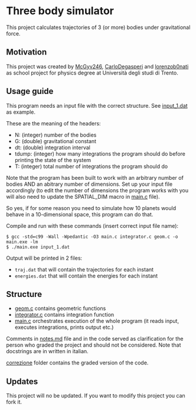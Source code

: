# Three body simulator

This project calculates trajectories of 3 (or more) bodies under gravitational force.

## Motivation

This project was created by [McGyv246](https://github.com/McGyv246), [CarloDegasperi](https://github.com/CarloDegasperi) and [lorenzob0nati](https://github.com/lorenzob0nati) as school project for physics degree at Università degli studi di Trento.

## Usage guide

This program needs an input file with the correct structure. See [input_1.dat](input_1.dat) as example.

These are the meaning of the headers:
- N: (integer) number of the bodies
- G: (double) gravitational constant
- dt: (double) integration interval
- tdump: (integer) how many integrations the program should do before printing the state of the system
- T: (integer) total number of integrations the program should do

Note that the program has been built to work with an arbitrary number of bodies AND an abitrary number of dimensions. Set up your input file accordingly (to edit the number of dimensions the program works with you will also need to update the SPATIAL_DIM macro in [main.c](main.c) file).

So yes, if for some reason you need to simulate how 10 planets would behave in a 10-dimensional space, this program can do that.

Compile and run with these commands (insert correct input file name):
```
$ gcc -std=c99 -Wall -Wpedantic -O3 main.c integrator.c geom.c -o main.exe -lm
$ ./main.exe input_1.dat
```

Output will be printed in 2 files:

- `traj.dat` that will contain the trajectories for each instant
- `energies.dat` that will contain the energies for each instant

## Structure

- [geom.c](geom.c) contains geometric functions
- [integrator.c](integrator.c) contains integration function
- [main.c](main.c) orchestrates execution of the whole program (it reads input, executes integrations, prints output etc.)

Comments in [notes.md](notes.md) file and in the code served as clarification for the person who graded the project and should not be considered. Note that docstrings are in written in italian.

[correzione](correzione) folder contains the graded version of the code.

## Updates

This project will no be updated. If you want to modify this project you can fork it.
